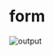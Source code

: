 # form
![output](https://user-images.githubusercontent.com/90040976/132486591-4a811cc1-a485-445d-9007-37e1b555bbfb.PNG)
